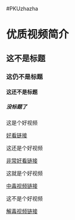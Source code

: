 #PKUzhazha
<html lang="zh-cn">
    <head>
        <meta charset="utf-8"/>
        <title>我的第一个网页</title>
    </head>
    <body>
        <h1>优质视频简介</h1>
        <h2>这不是标题</h2>
        <h3>这仍不是标题</h3>
        <h4>这还不是标题</h4>
        <h5>没标题了</h4>
        <p>这是个好视频</p>
        <a href="https://www.bilibili.com/video/BV1us41137Fd?from=search&seid=18345474380186707691&spm_id_from=333.337.0.0">好看链接</a>
        <p>这还是个好视频</p>
        <a href="https://www.bilibili.com/video/BV1fx411e7Dr?from=search&seid=338903368952873432&spm_id_from=333.337.0.0">非常好看链接</a>
        <p>这就是个好视频</p>
        <a href="https://www.bilibili.com/video/BV18W41167g4/?spm_id_from=333.788.recommend_more_video.0">中毒视频链接</a>
        <p>这不是个好视频</p>
        <a href="https://www.bilibili.com/video/BV17x411w7KC">解毒视频链接</a>
    </body>
</html>
